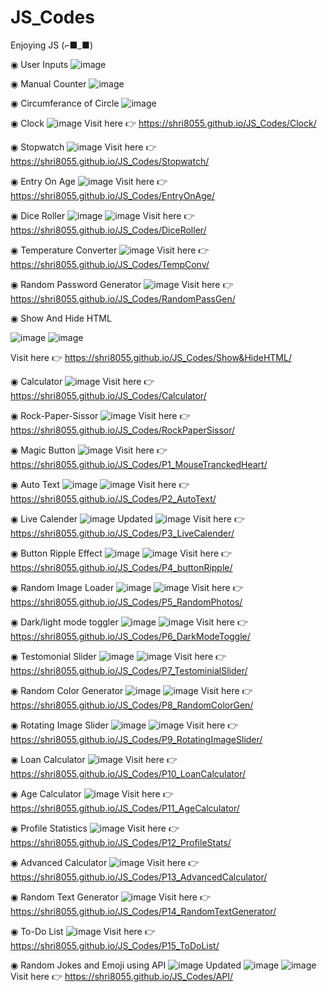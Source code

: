 # JS_Codes
Enjoying JS (⌐■_■)

◉ User Inputs
![image](https://github.com/user-attachments/assets/fc58e1e5-f35f-4411-9d2b-608b7fbfe7d0)

◉ Manual Counter
![image](https://github.com/user-attachments/assets/d721f0f9-3a16-46cb-8c77-afdeadd261a4)

◉ Circumferance of Circle
![image](https://github.com/user-attachments/assets/b0b173f0-97a7-45c9-9749-6570d4e6ea2b)

◉ Clock
![image](https://github.com/user-attachments/assets/53e57bbf-0842-47c3-ae37-387b017c9f1d)
Visit here 👉 https://shri8055.github.io/JS_Codes/Clock/

◉ Stopwatch
![image](https://github.com/user-attachments/assets/76165ba0-acf2-446b-b5a5-940d7ff24465)
Visit here 👉 https://shri8055.github.io/JS_Codes/Stopwatch/

◉ Entry On Age
![image](https://github.com/user-attachments/assets/16a38440-15ba-4aff-acbf-c54b9b85ffab)
Visit here 👉 https://shri8055.github.io/JS_Codes/EntryOnAge/

◉ Dice Roller
![image](https://github.com/user-attachments/assets/7f5876c7-8368-4b4c-9b59-f604a687a938)
![image](https://github.com/user-attachments/assets/a8d2a30e-e154-42df-99b9-c2a194887d15)
Visit here 👉 https://shri8055.github.io/JS_Codes/DiceRoller/

◉ Temperature Converter
![image](https://github.com/user-attachments/assets/98fc9ec9-948e-45bf-9326-b7070f472e06)
Visit here 👉 https://shri8055.github.io/JS_Codes/TempConv/

◉ Random Password Generator
![image](https://github.com/user-attachments/assets/3ebb1ecf-8366-4f11-b112-097ab5ef4b62)
Visit here 👉 https://shri8055.github.io/JS_Codes/RandomPassGen/

◉ Show And Hide HTML

![image](https://github.com/user-attachments/assets/6c09ad2d-fb4d-4feb-9aeb-43b3bf0843cd)
![image](https://github.com/user-attachments/assets/70dd4bb3-63c1-4f23-986d-3125ee8d163c)

Visit here 👉 https://shri8055.github.io/JS_Codes/Show&HideHTML/

◉ Calculator
![image](https://github.com/user-attachments/assets/6177c6db-5b33-40e6-b344-600f9d18ac2a)
Visit here 👉 https://shri8055.github.io/JS_Codes/Calculator/

◉ Rock-Paper-Sissor
![image](https://github.com/user-attachments/assets/852e9fcb-0e0e-495a-9b74-0ed0062a37c4)
Visit here 👉 https://shri8055.github.io/JS_Codes/RockPaperSissor/

◉ Magic Button
![image](https://github.com/user-attachments/assets/7c285320-5bad-4e94-aa58-2c85ba0cce3e)
Visit here 👉 https://shri8055.github.io/JS_Codes/P1_MouseTranckedHeart/

◉ Auto Text
![image](https://github.com/user-attachments/assets/9588e48e-7a33-449d-b23e-a4c832d39750)
![image](https://github.com/user-attachments/assets/c1b5ea45-5acb-45da-bb9c-090a571d9b9d)
Visit here 👉 https://shri8055.github.io/JS_Codes/P2_AutoText/

◉ Live Calender
![image](https://github.com/user-attachments/assets/0c56a95d-64d8-433d-8db6-30b086628a17)
Updated
![image](https://github.com/user-attachments/assets/9f3c67b8-7d01-470e-9bf9-b999cc3be322)
Visit here 👉 https://shri8055.github.io/JS_Codes/P3_LiveCalender/

◉ Button Ripple Effect
![image](https://github.com/user-attachments/assets/7d105726-5fd3-41bb-9bfa-1a77e4a94bc6)
![image](https://github.com/user-attachments/assets/1d9255e0-6268-4f03-b094-0148b7ffe17b)
Visit here 👉 https://shri8055.github.io/JS_Codes/P4_buttonRipple/

◉ Random Image Loader
![image](https://github.com/user-attachments/assets/0574248c-6e78-416e-ae11-0ddc4c476a68)
![image](https://github.com/user-attachments/assets/70018ae9-413b-41a9-a95e-9bb82730cd38)
Visit here 👉 https://shri8055.github.io/JS_Codes/P5_RandomPhotos/

◉ Dark/light mode toggler
![image](https://github.com/user-attachments/assets/302d4bb9-ffd8-4a0d-9a3a-9c51834170ba)
![image](https://github.com/user-attachments/assets/385802bd-be07-4228-9db9-fe9dd2d5aac9)
Visit here 👉 https://shri8055.github.io/JS_Codes/P6_DarkModeToggle/

◉ Testomonial Slider
![image](https://github.com/user-attachments/assets/c5c05fbd-0a51-4d84-8ec3-acc998a9117c)
![image](https://github.com/user-attachments/assets/d13a6444-21a7-4bf9-bb64-64b25ced3e7b)
Visit here 👉 https://shri8055.github.io/JS_Codes/P7_TestominialSlider/

◉ Random Color Generator
![image](https://github.com/user-attachments/assets/7aaaffd5-5131-4d51-8841-7743c3d3d852)
![image](https://github.com/user-attachments/assets/61fc0cf0-cf30-4496-8f2e-22562e3ae174)
Visit here 👉 https://shri8055.github.io/JS_Codes/P8_RandomColorGen/

◉ Rotating Image Slider
![image](https://github.com/user-attachments/assets/ae8ac079-5f96-44dd-93ba-b2e8064545bd)
![image](https://github.com/user-attachments/assets/b71493b0-3e23-4083-bcca-a6058ba071aa)
Visit here 👉 https://shri8055.github.io/JS_Codes/P9_RotatingImageSlider/

◉ Loan Calculator
![image](https://github.com/user-attachments/assets/e12f7e2f-270e-4bf5-bf23-379690cf2cfe)
Visit here 👉 https://shri8055.github.io/JS_Codes/P10_LoanCalculator/

◉ Age Calculator
![image](https://github.com/user-attachments/assets/8064991a-dcee-4a98-8155-babe54999ebc)
Visit here 👉 https://shri8055.github.io/JS_Codes/P11_AgeCalculator/

◉ Profile Statistics
![image](https://github.com/user-attachments/assets/a7ee5429-1230-4ee4-8023-299dc5bce380)
Visit here 👉 https://shri8055.github.io/JS_Codes/P12_ProfileStats/

◉ Advanced Calculator
![image](https://github.com/user-attachments/assets/236ed0e2-679b-439d-955f-817c2b3bc92b)
Visit here 👉 https://shri8055.github.io/JS_Codes/P13_AdvancedCalculator/

◉ Random Text Generator
![image](https://github.com/user-attachments/assets/0ab34259-248b-45b5-8dc3-7a635df3474a)
Visit here 👉 https://shri8055.github.io/JS_Codes/P14_RandomTextGenerator/

◉ To-Do List
![image](https://github.com/user-attachments/assets/25aa79c4-bf57-4eb9-8a23-9c098f5553d8)
Visit here 👉 https://shri8055.github.io/JS_Codes/P15_ToDoList/

◉ Random Jokes and Emoji using API
![image](https://github.com/user-attachments/assets/fddf5a44-3905-48ea-b526-055e6789f95d)
Updated
![image](https://github.com/user-attachments/assets/4f84e0eb-83bf-4b92-bd0c-e31cf2dacf3d)
![image](https://github.com/user-attachments/assets/17fc92ba-0bc6-4b05-a781-0e421ada54d2)
Visit here 👉 https://shri8055.github.io/JS_Codes/API/

